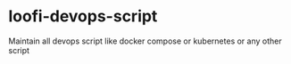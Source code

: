 # loofi-devops-script
Maintain all devops script like docker compose or kubernetes or any other script 
